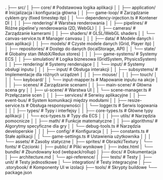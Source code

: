.
├── src/
│ ├── core/ # Podstawowa logika aplikacji
│ │ ├── application/ # Inicjalizacja i konfiguracja główna
│ │ ├── game-loop/ # Zarządzanie cyklem gry (fixed timestep itp)
│ │ └── dependency-injection.ts # Kontener DI
│ │
│ ├── rendering/ # Warstwa renderowania
│ │ ├── pipelines/ # Różne pipeline'y renderowania (2D, WebGL)
│ │ ├── cameras/ # Zarządzanie kamerami
│ │ ├── shaders/ # GLSL/WebGL shaders
│ │ └── canvas-service.ts # Manager canvasu
│ │
│ ├── data/ # Modele danych i stan aplikacji
│ │ ├── models/ # Czyste modele danych (Grid, Player itp)
│ │ ├── repositories/ # Dostęp do danych (localStorage, API)
│ │ └── state/ # Globalny stan (MobX/Redux stores)
│ │
│ ├── game-systems/ # Systemy ECS
│ │ ├── simulation/ # Logika biznesowa (GridSystem, PhysicsSystem)
│ │ ├── rendering/ # Systemy renderujące
│ │ └── input/ # Systemy obsługi inputu
│ │
│ ├── input/ # Obsługa interakcji
│ │ ├── subsystems/ # Implementacje dla różnych urządzeń
│ │ │ ├── mouse/
│ │ │ ├── touch/
│ │ │ └── keyboard/
│ │ └── input-mapper.ts # Mapowanie inputu na akcje
│ │
│ ├── scenes/ # Zarządzanie scenami
│ │ ├── main-scene/ # Główna scena gry
│ │ ├── ui-scene/ # Warstwa UI
│ │ └── scene-manager.ts # Przełączanie scen
│ │
│ ├── services/ # Serwisy aplikacyjne
│ │ ├── event-bus/ # System komunikacji między modułami
│ │ ├── resize-service.ts # Obsługa responsywności
│ │ └── logger.ts # Serwis logowania
│ │
│ ├── types/ # Typy i interfejsy
│ │ ├── core-types.ts # Główne typy aplikacji
│ │ └── ecs-types.ts # Typy dla ECS
│ │
│ ├── utils/ # Narzędzia pomocnicze
│ │ ├── math/ # Funkcje matematyczne
│ │ ├── algorithms/ # Algorytmy specyficzne dla gry
│ │ └── debug-tools.ts # Narzędzia developerskie
│ │
│ ├── config/ # Konfiguracja
│ │ ├── constants.ts # Stałe aplikacji
│ │ └── game-settings.ts # Ustawienia użytkownika
│ │
│ └── assets/ # Zasoby statyczne
│ ├── sprites/ # Obrazki/Textury
│ └── fonts/ # Czcionki
│
├── public/ # Pliki wynikowe
│ ├── index.html
│ └── bundle/ # Zbundowany kod (webpack/rollup)
│
├── docs/ # Dokumentacja
│ ├── architecture.md
│ └── api-reference/
│
├── tests/ # Testy
│ ├── unit/ # Testy jednostkowe
│ └── integration/ # Testy integracyjne
│
├── .storybook/ # Komponenty UI w izolacji
├── tools/ # Skrypty buildowe
└── package.json
